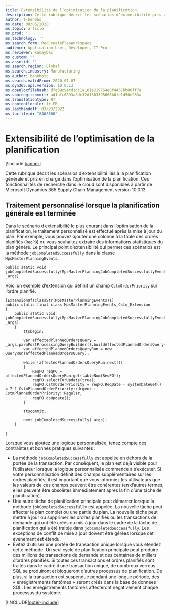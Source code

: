 ```yaml
---
title: Extensibilité de l’optimisation de la planification
description: Cette rubrique décrit les scénarios d’extensibilité pris en charge dans l’optimisation de la planification.
author: t-benebo
ms.date: 08/05/2020
ms.topic: article
ms.prod: ''
ms.technology: ''
ms.search.form: ReqCreatePlanWorkspace
audience: Application User, Developer, IT Pro
ms.reviewer: kamaybac
ms.custom: ''
ms.assetid: ''
ms.search.region: Global
ms.search.industry: Manufacturing
ms.author: benebotg
ms.search.validFrom: 2020-07-07
ms.dyn365.ops.version: 10.0.13
ms.openlocfilehash: d7e39c9ecd1dc1a101e219764e8f4457bb06ff7a
ms.sourcegitcommit: ad1afc6893a8dc32d1363395666b0fe1d50e983a
ms.translationtype: HT
ms.contentlocale: fr-FR
ms.lasthandoff: 03/23/2022
ms.locfileid: "8468886"
---
```

# <a name="planning-optimization-extensibility"></a>Extensibilité de l’optimisation de la planification

[!include [banner](../../includes/banner.md)]

Cette rubrique décrit les scénarios d’extensibilité liés à la planification générale et pris en charge dans l’optimisation de la planification. Ces fonctionnalités de recherche dans le cloud sont disponibles à partir de Microsoft Dynamics 365 Supply Chain Management version 10.0.13.

## <a name="custom-processing-when-master-planning-is-completed"></a>Traitement personnalisé lorsque la planification générale est terminée

Dans le scénario d’extensibilité le plus courant dans l’optimisation de la planification, le traitement personnalisé est effectué après la mise à jour du plan. Par exemple, vous pouvez ajouter une colonne à la table des ordres planifiés (`ReqPO`) ou vous souhaitez extraire des informations statistiques du plan généré. Le principal point d’extensibilité qui permet ces scénarios est la méthode `jobCompletedSuccessfully` dans la classe `MpsMasterPlanningEvents`.

```X++
public static void jobCompletedSuccessfully(MpsMasterPlanningJobCompletedSuccessfullyEventArgs _args)
```

Voici un exemple d’extension qui définit un champ `CstmOrderPriority` sur l’ordre planifié.

```X++
[ExtensionOf(classStr(MpsMasterPlanningEvents))]
public static final class MpsMasterPlanningEvents_Cstm_Extension
{
    public static void jobCompletedSuccessfully(MpsMasterPlanningJobCompletedSuccessfullyEventArgs _args)
    {
        ttsbegin;

        var affectedPlannedOrdersQuery = _args.parmPostProcessingQueryBuilder().buildAffectedPlannedOrdersQuery();
        var affectedPlannedOrdersQueryRun = new QueryRun(affectedPlannedOrdersQuery);

        while (affectedPlannedOrdersQueryRun.next())
        {
            ReqPO reqPO = affectedPlannedOrdersQueryRun.get(tableNum(ReqPO));
            reqPO.selectForUpdate(true);
            reqPO.CstmOrderPriority = reqPO.ReqDate - systemDateGet() < 7 ? CstmPlannedOrderPriority::Urgent : CstmPlannedOrderPriority::Regular;
            reqPO.doUpdate();
        }

        ttscommit;

        next jobCompletedSuccessfully(_args);
    }

}
```

Lorsque vous ajoutez une logique personnalisée, tenez compte des contraintes et bonnes pratiques suivantes :

- La méthode `jobCompletedSuccessfully` est appelée en dehors de la portée de la transaction. Par conséquent, le plan est déjà visible pour l’utilisateur lorsque la logique personnalisée commence à s’exécuter. Si votre personnalisation définit des champs supplémentaires sur les ordres planifiés, il est important que vous informiez les utilisateurs que les valeurs de ces champs peuvent être cohérentes (en d’autres termes, elles peuvent être obsolètes immédiatement après la fin d’une tâche de planification).
- Une autre tâche de planification principale peut démarrer lorsque la méthode `jobCompletedSuccessfully` est appelée. La nouvelle tâche peut affecter le plan complet ou une partie du plan. La nouvelle tâche peut mettre à jour ou supprimer les ordres planifiés ou les transactions de demande qui ont été créés ou mis à jour dans le cadre de la tâche de planification qui a été traitée dans `jobCompletedSuccessfully`. Les exceptions de conflit de mise à jour doivent être gérées lorsque cet événement est étendu.
- Évitez d’utiliser une portée de transaction unique lorsque vous étendez cette méthode. Un seul cycle de planification principale peut produire des millions de transactions de demande et des centaines de milliers d’ordres planifiés. Si toutes ces transactions et ordres planifiés sont traités dans le cadre d’une transaction unique, de nombreux verrous SQL se produiront et bloqueront d’autres processus de planification. De plus, si la transaction est suspendue pendant une longue période, des « enregistrements fantômes » seront créés dans la base de données SQL. Les enregistrements fantômes affecteront négativement chaque processus du système.


[!INCLUDE[footer-include](../../../includes/footer-banner.md)]